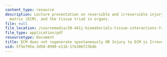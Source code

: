 ```yaml
---
content_type: resource
description: Lecture presentation on reversible and irreversible injury,  the extracellular
  matrix (ECM), and the tissue triad in organs.
file: null
file_location: /coursemedia/20-441j-biomaterials-tissue-interactions-fall-2009/5f5e795a3d588990e11b17e386f23b4b_MIT20_441JF09_lec06_iy.pdf
file_type: application/pdf
resourcetype: Document
title: ECM does not regenerate spontaneously OR Injury to ECM is Irreversible
uid: 5f5e795a-3d58-8990-e11b-17e386f23b4b
---
```

